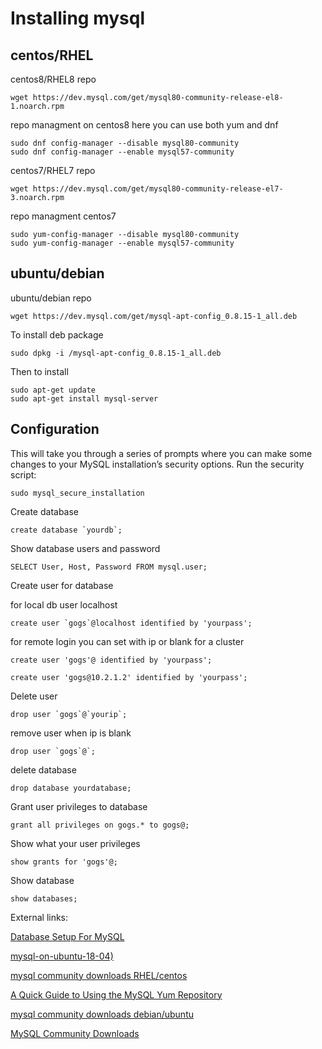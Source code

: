 
# Installing mysql

## centos/RHEL

centos8/RHEL8 repo

```
wget https://dev.mysql.com/get/mysql80-community-release-el8-1.noarch.rpm
```

repo managment on centos8 here you can use both yum and dnf
```
sudo dnf config-manager --disable mysql80-community
sudo dnf config-manager --enable mysql57-community
```

centos7/RHEL7 repo
```
wget https://dev.mysql.com/get/mysql80-community-release-el7-3.noarch.rpm
```

repo managment centos7 
```
sudo yum-config-manager --disable mysql80-community
sudo yum-config-manager --enable mysql57-community
```



## ubuntu/debian

ubuntu/debian repo
```
wget https://dev.mysql.com/get/mysql-apt-config_0.8.15-1_all.deb
```
To install deb package
```
sudo dpkg -i /mysql-apt-config_0.8.15-1_all.deb
```
Then to install 
```
sudo apt-get update
sudo apt-get install mysql-server
```
## Configuration

This will take you through a series of prompts where you can make some changes to 
your MySQL installation’s security options.
Run the security script:
```
sudo mysql_secure_installation
```
Create database 
```
create database `yourdb`;
```

Show database users and password
```
SELECT User, Host, Password FROM mysql.user;

```

Create user for database 

for local db user localhost
```
create user `gogs`@localhost identified by 'yourpass';
```
for remote login you can set with ip or blank for a cluster 
```
create user 'gogs'@ identified by 'yourpass';
```
```
create user 'gogs@10.2.1.2' identified by 'yourpass';
```

Delete user
```
drop user `gogs`@`yourip`;
```
remove user when ip is blank
```
drop user `gogs`@`;
```
delete database
```
drop database yourdatabase;
```
Grant user privileges to database
```
grant all privileges on gogs.* to gogs@;
```
Show what your user privileges
```
show grants for 'gogs'@;
```
Show database
```
show databases;
```


External links:

[Database Setup For MySQL](https://confluence.atlassian.com/doc/database-setup-for-mysql-128747.html)

[mysql-on-ubuntu-18-04)](https://www.digitalocean.com/community/tutorials/how-to-install-mysql-on-ubuntu-18-04)

[mysql community downloads RHEL/centos](https://dev.mysql.com/downloads/repo/yum/)

[A Quick Guide to Using the MySQL Yum Repository](https://dev.mysql.com/doc/mysql-yum-repo-quick-guide/en/)

[mysql community downloads debian/ubuntu](https://dev.mysql.com/downloads/repo/apt/)

[MySQL Community Downloads](https://dev.mysql.com/downloads/)
